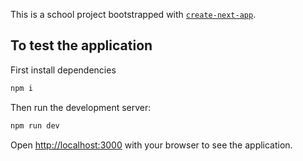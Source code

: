 This is a school project bootstrapped with [`create-next-app`](https://github.com/vercel/next.js/tree/canary/packages/create-next-app).

## To test the application

First install dependencies

```bash
npm i
```

Then run the development server:

```bash
npm run dev
```

Open [http://localhost:3000](http://localhost:3000) with your browser to see the application.
